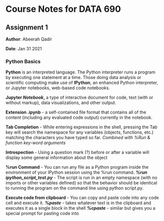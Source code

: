# Course Notes for DATA 690
## Assignment 1

**Author**: Abeerah Qadir

**Date**: Jan 31 2021

### Python Basics
**Python** is an interpreted language.  The Python interpreter runs a program by executing one statement at a time.
Those doing data analysis or scientific computing make use of **IPython**, an enhanced Python interpreter, or Jupyter notebooks, web-based code notebooks.

**Jupyter *Notebook*,** a type of interactive document for code, text (with or without markup), data visualizations, and other output. 

**Extension .ipynb** - a self-contained file format that contains all of the content (including any evaluated code output) currently in the notebook. 

**Tab Completion** - While entering expressions in the shell, pressing the Tab key will search the namespace for any variables (objects, functions, etc.) matching the characters you have typed so far.
  *Combined with %Run* & *function key-word arguments*
  
 **Introspection** - Using a question mark (?) before or after a variable will display some general information about the object

**%run Command** - You can run any file as a Python program inside the environment of your IPython session using the %run command. 
 ***%run ipython_script_test.py*** - The script is run in an empty namespace (with no imports or other variables defined) so that the behavior should be identical to running the program on the command line using python script.py.

**Execute code from clipboard** - You can copy and paste code into any code cell
and execute it.
***%paste*** - takes whatever text is in the clipboard and executes it as a single block in the shell
***%cpaste*** - similar but gives you a special prompt for pasting code into
